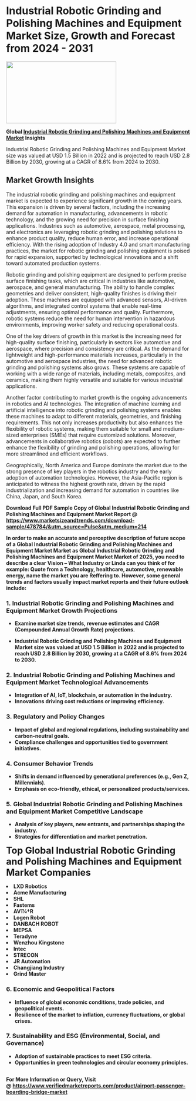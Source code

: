 <H1>Industrial Robotic Grinding and Polishing Machines and Equipment Market Size, Growth and Forecast from 2024 - 2031</H1><img class="aligncenter size-medium wp-image-584254" src="https://thirdeyenews.in/wp-content/uploads/2024/09/Global-Market-Research-300x168.jpeg" alt="" width="300" height="168" /><p><strong>Global&nbsp;<a href="https://www.marketsizeandtrends.com/download-sample/478784/&amp;utm_source=Pulse&amp;utm_medium=214">Industrial Robotic Grinding and Polishing Machines and Equipment Market</a> Insights</strong></p><p>Industrial Robotic Grinding and Polishing Machines and Equipment Market size was valued at USD 1.5 Billion in 2022 and is projected to reach USD 2.8 Billion by 2030, growing at a CAGR of 8.6% from 2024 to 2030.</p><p><h2>Market Growth Insights</h2> <p>The industrial robotic grinding and polishing machines and equipment market is expected to experience significant growth in the coming years. This expansion is driven by several factors, including the increasing demand for automation in manufacturing, advancements in robotic technology, and the growing need for precision in surface finishing applications. Industries such as automotive, aerospace, metal processing, and electronics are leveraging robotic grinding and polishing solutions to enhance product quality, reduce human error, and increase operational efficiency. With the rising adoption of Industry 4.0 and smart manufacturing practices, the market for robotic grinding and polishing equipment is poised for rapid expansion, supported by technological innovations and a shift toward automated production systems.</p> <p><strong></strong></p> <p>Robotic grinding and polishing equipment are designed to perform precise surface finishing tasks, which are critical in industries like automotive, aerospace, and general manufacturing. The ability to handle complex geometries and deliver consistent, high-quality finishes is driving their adoption. These machines are equipped with advanced sensors, AI-driven algorithms, and integrated control systems that enable real-time adjustments, ensuring optimal performance and quality. Furthermore, robotic systems reduce the need for human intervention in hazardous environments, improving worker safety and reducing operational costs.</p> <p>One of the key drivers of growth in this market is the increasing need for high-quality surface finishing, particularly in sectors like automotive and aerospace, where precision and consistency are critical. As the demand for lightweight and high-performance materials increases, particularly in the automotive and aerospace industries, the need for advanced robotic grinding and polishing systems also grows. These systems are capable of working with a wide range of materials, including metals, composites, and ceramics, making them highly versatile and suitable for various industrial applications.</p> <p>Another factor contributing to market growth is the ongoing advancements in robotics and AI technologies. The integration of machine learning and artificial intelligence into robotic grinding and polishing systems enables these machines to adapt to different materials, geometries, and finishing requirements. This not only increases productivity but also enhances the flexibility of robotic systems, making them suitable for small and medium-sized enterprises (SMEs) that require customized solutions. Moreover, advancements in collaborative robotics (cobots) are expected to further enhance the flexibility of grinding and polishing operations, allowing for more streamlined and efficient workflows.</p> <p>Geographically, North America and Europe dominate the market due to the strong presence of key players in the robotics industry and the early adoption of automation technologies. However, the Asia-Pacific region is anticipated to witness the highest growth rate, driven by the rapid industrialization and increasing demand for automation in countries like China, Japan, and South Korea.</p> <p><strong></p><p><span class=""><strong>Download Full PDF Sample Copy of Global Industrial Robotic Grinding and Polishing Machines and Equipment Market Report</strong> @ <a href="https://www.marketsizeandtrends.com/download-sample/478784/&amp;utm_source=Pulse&amp;utm_medium=214" target="_blank">https://www.marketsizeandtrends.com/download-sample/478784/&amp;utm_source=Pulse&amp;utm_medium=214</a></span></p><p>In order to make an accurate and perceptive description of future scope of a Global&nbsp;Industrial Robotic Grinding and Polishing Machines and Equipment Market Market as Global&nbsp;Industrial Robotic Grinding and Polishing Machines and Equipment Market Market of 2025, you need to describe a clear Vision &ndash; What Industry or Linda can you think of for example: Quote from a Technology, healthcare, automotive, renewable energy, name the market you are Reffering to. However, some general trends and factors usually impact market reports and their future outlook include:</p><h3>1.&nbsp;<strong>Industrial Robotic Grinding and Polishing Machines and Equipment Market Growth Projections</strong></h3><ul><li>Examine market size trends, revenue estimates and CAGR (Compounded Annual Growth Rate) projections.</li><li><p>Industrial Robotic Grinding and Polishing Machines and Equipment Market size was valued at USD 1.5 Billion in 2022 and is projected to reach USD 2.8 Billion by 2030, growing at a CAGR of 8.6% from 2024 to 2030.</p></li></ul><h3>2.&nbsp;<strong>Industrial Robotic Grinding and Polishing Machines and Equipment Market Technological Advancements</strong></h3><ul><li>Integration of AI, IoT, blockchain, or automation in the industry.</li><li>Innovations driving cost reductions or improving efficiency.</li></ul><h3>3.&nbsp;<strong>Regulatory and Policy Changes</strong></h3><ul><li>Impact of global and regional regulations, including sustainability and carbon-neutral goals.</li><li>Compliance challenges and opportunities tied to government initiatives.</li></ul><h3>4.&nbsp;<strong>Consumer Behavior Trends</strong></h3><ul><li>Shifts in demand influenced by generational preferences (e.g., Gen Z, Millennials).</li><li>Emphasis on eco-friendly, ethical, or personalized products/services.</li></ul><h3>5.&nbsp;<strong>Global Industrial Robotic Grinding and Polishing Machines and Equipment Market Competitive Landscape</strong></h3><ul><li>Analysis of key players, new entrants, and partnerships shaping the industry.</li><li>Strategies for differentiation and market penetration.</li></ul><p data-pm-slice="1 1 []"><span style="color: inherit; font-family: inherit; font-size: 25px;">Top Global Industrial Robotic Grinding and Polishing Machines and Equipment Market Companies</span></p><div class="" data-test-id=""><p><li>LXD Robotics</li><li> Acme Manufacturing</li><li> SHL</li><li> Fastems</li><li> AVï¼†R</li><li> Logen Robot</li><li> DANBACH ROBOT</li><li> MEPSA</li><li> Teradyne</li><li> Wenzhou Kingstone</li><li> Intec</li><li> STRECON</li><li> JR Automation</li><li> Changjiang Industry</li><li> Grind Master</li></p></div><h3>6.&nbsp;<strong>Economic and Geopolitical Factors</strong></h3><ul><li>Influence of global economic conditions, trade policies, and geopolitical events.</li><li>Resilience of the market to inflation, currency fluctuations, or global crises.</li></ul><h3>7.&nbsp;<strong>Sustainability and ESG (Environmental, Social, and Governance)</strong></h3><ul><li>Adoption of sustainable practices to meet ESG criteria.</li><li>Opportunities in green technologies and circular economy principles.</li></ul><h2><strong style="font-size: 14px;">For More Information or Query, Visit @&nbsp;</strong><a style="background-color: #ffffff; font-size: 14px;" href="https://www.marketsizeandtrends.com/report/industrial-robotic-grinding-and-polishing-machines-and-equipment-market/" target="_blank">https://www.verifiedmarketreports.com/product/airport-passenger-boarding-bridge-market</a></h2>
